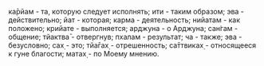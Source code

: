 ка̄рйам - та, которую следует исполнять; ити - таким образом; эва - действительно; йат - которая; карма - деятельность; нийатам - как положено; крийате - выполняется; арджуна - о Арджуна; сан̇гам - общение; тйактва̄ - отвергнув; пхалам - результат; ча - также; эва - безусловно; сах̣ - это; тйа̄гах̣ - отрешенность; са̄ттвиках̣ - относящееся к гуне благости; матах̣ - по Моему мнению.